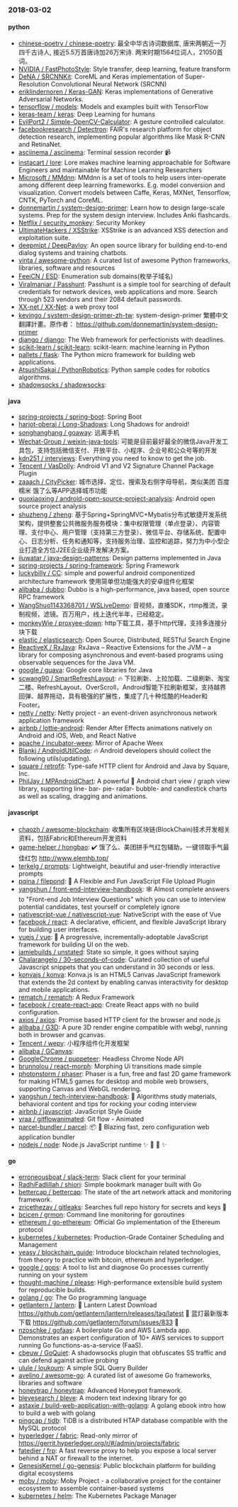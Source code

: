 ### 2018-03-02

#### python
* [chinese-poetry / chinese-poetry](https://github.com/chinese-poetry/chinese-poetry): 最全中华古诗词数据库, 唐宋两朝近一万四千古诗人, 接近5.5万首唐诗加26万宋诗. 两宋时期1564位词人，21050首词。
* [NVIDIA / FastPhotoStyle](https://github.com/NVIDIA/FastPhotoStyle): Style transfer, deep learning, feature transform
* [DeNA / SRCNNKit](https://github.com/DeNA/SRCNNKit): CoreML and Keras implementation of Super-Resolution Convolutional Neural Network (SRCNN)
* [eriklindernoren / Keras-GAN](https://github.com/eriklindernoren/Keras-GAN): Keras implementations of Generative Adversarial Networks.
* [tensorflow / models](https://github.com/tensorflow/models): Models and examples built with TensorFlow
* [keras-team / keras](https://github.com/keras-team/keras): Deep Learning for humans
* [EvilPort2 / Simple-OpenCV-Calculator](https://github.com/EvilPort2/Simple-OpenCV-Calculator): A gesture controlled calculator.
* [facebookresearch / Detectron](https://github.com/facebookresearch/Detectron): FAIR's research platform for object detection research, implementing popular algorithms like Mask R-CNN and RetinaNet.
* [asciinema / asciinema](https://github.com/asciinema/asciinema): Terminal session recorder 📹
* [instacart / lore](https://github.com/instacart/lore): Lore makes machine learning approachable for Software Engineers and maintainable for Machine Learning Researchers
* [Microsoft / MMdnn](https://github.com/Microsoft/MMdnn): MMdnn is a set of tools to help users inter-operate among different deep learning frameworks. E.g. model conversion and visualization. Convert models between Caffe, Keras, MXNet, Tensorflow, CNTK, PyTorch and CoreML.
* [donnemartin / system-design-primer](https://github.com/donnemartin/system-design-primer): Learn how to design large-scale systems. Prep for the system design interview. Includes Anki flashcards.
* [Netflix / security_monkey](https://github.com/Netflix/security_monkey): Security Monkey
* [UltimateHackers / XSStrike](https://github.com/UltimateHackers/XSStrike): XSStrike is an advanced XSS detection and exploitation suite.
* [deepmipt / DeepPavlov](https://github.com/deepmipt/DeepPavlov): An open source library for building end-to-end dialog systems and training chatbots.
* [vinta / awesome-python](https://github.com/vinta/awesome-python): A curated list of awesome Python frameworks, libraries, software and resources
* [FeeiCN / ESD](https://github.com/FeeiCN/ESD): Enumeration sub domains(枚举子域名)
* [Viralmaniar / Passhunt](https://github.com/Viralmaniar/Passhunt): Passhunt is a simple tool for searching of default credentials for network devices, web applications and more. Search through 523 vendors and their 2084 default passwords.
* [XX-net / XX-Net](https://github.com/XX-net/XX-Net): a web proxy tool
* [kevingo / system-design-primer-zh-tw](https://github.com/kevingo/system-design-primer-zh-tw): system-design-primer 繁體中文翻譯計畫。原作者： https://github.com/donnemartin/system-design-primer
* [django / django](https://github.com/django/django): The Web framework for perfectionists with deadlines.
* [scikit-learn / scikit-learn](https://github.com/scikit-learn/scikit-learn): scikit-learn: machine learning in Python
* [pallets / flask](https://github.com/pallets/flask): The Python micro framework for building web applications.
* [AtsushiSakai / PythonRobotics](https://github.com/AtsushiSakai/PythonRobotics): Python sample codes for robotics algorithms.
* [shadowsocks / shadowsocks](https://github.com/shadowsocks/shadowsocks): 

#### java
* [spring-projects / spring-boot](https://github.com/spring-projects/spring-boot): Spring Boot
* [harjot-oberai / Long-Shadows](https://github.com/harjot-oberai/Long-Shadows): Long Shadows for android!
* [songhanghang / goaway](https://github.com/songhanghang/goaway): 远离手机
* [Wechat-Group / weixin-java-tools](https://github.com/Wechat-Group/weixin-java-tools): 可能是目前最好最全的微信Java开发工具包，支持包括微信支付、开放平台、小程序、企业号和公众号等的开发
* [kdn251 / interviews](https://github.com/kdn251/interviews): Everything you need to know to get the job.
* [Tencent / VasDolly](https://github.com/Tencent/VasDolly): Android V1 and V2 Signature Channel Package Plugin
* [zaaach / CityPicker](https://github.com/zaaach/CityPicker): 城市选择、定位、搜索及右侧字母导航，类似美团 百度糯米 饿了么等APP选择城市功能
* [guoxiaoxing / android-open-source-project-analysis](https://github.com/guoxiaoxing/android-open-source-project-analysis): Android open source project analysis
* [shuzheng / zheng](https://github.com/shuzheng/zheng): 基于Spring+SpringMVC+Mybatis分布式敏捷开发系统架构，提供整套公共微服务服务模块：集中权限管理（单点登录）、内容管理、支付中心、用户管理（支持第三方登录）、微信平台、存储系统、配置中心、日志分析、任务和通知等，支持服务治理、监控和追踪，努力为中小型企业打造全方位J2EE企业级开发解决方案。
* [iluwatar / java-design-patterns](https://github.com/iluwatar/java-design-patterns): Design patterns implemented in Java
* [spring-projects / spring-framework](https://github.com/spring-projects/spring-framework): Spring Framework
* [luckybilly / CC](https://github.com/luckybilly/CC): simple and powerful android componentized architecture framework 使用简单但功能强大的安卓组件化框架
* [alibaba / dubbo](https://github.com/alibaba/dubbo): Dubbo is a high-performance, java based, open source RPC framework
* [WangShuo1143368701 / WSLiveDemo](https://github.com/WangShuo1143368701/WSLiveDemo): 音视频，直播SDK，rtmp推流，录制视频，滤镜。百万用户，线上迭代半年，已经稳定。
* [monkeyWie / proxyee-down](https://github.com/monkeyWie/proxyee-down): http下载工具，基于http代理，支持多连接分块下载
* [elastic / elasticsearch](https://github.com/elastic/elasticsearch): Open Source, Distributed, RESTful Search Engine
* [ReactiveX / RxJava](https://github.com/ReactiveX/RxJava): RxJava – Reactive Extensions for the JVM – a library for composing asynchronous and event-based programs using observable sequences for the Java VM.
* [google / guava](https://github.com/google/guava): Google core libraries for Java
* [scwang90 / SmartRefreshLayout](https://github.com/scwang90/SmartRefreshLayout): 🔥 下拉刷新、上拉加载、二级刷新、淘宝二楼、RefreshLayout、OverScroll，Android智能下拉刷新框架，支持越界回弹、越界拖动，具有极强的扩展性，集成了几十种炫酷的Header和 Footer。
* [netty / netty](https://github.com/netty/netty): Netty project - an event-driven asynchronous network application framework
* [airbnb / lottie-android](https://github.com/airbnb/lottie-android): Render After Effects animations natively on Android and iOS, Web, and React Native
* [apache / incubator-weex](https://github.com/apache/incubator-weex): Mirror of Apache Weex
* [Blankj / AndroidUtilCode](https://github.com/Blankj/AndroidUtilCode): 🔥 Android developers should collect the following utils(updating).
* [square / retrofit](https://github.com/square/retrofit): Type-safe HTTP client for Android and Java by Square, Inc.
* [PhilJay / MPAndroidChart](https://github.com/PhilJay/MPAndroidChart): A powerful 🚀 Android chart view / graph view library, supporting line- bar- pie- radar- bubble- and candlestick charts as well as scaling, dragging and animations.

#### javascript
* [chaozh / awesome-blockchain](https://github.com/chaozh/awesome-blockchain): 收集所有区块链(BlockChain)技术开发相关资料，包括Fabric和Ethereum开发资料
* [game-helper / hongbao](https://github.com/game-helper/hongbao): ✔️ 饿了么、美团拼手气红包辅助，一键领取手气最佳红包 http://www.elemhb.top/
* [terkelg / prompts](https://github.com/terkelg/prompts): Lightweight, beautiful and user-friendly interactive prompts
* [pqina / filepond](https://github.com/pqina/filepond): 🌊 A Flexible and Fun JavaScript File Upload Plugin
* [yangshun / front-end-interview-handbook](https://github.com/yangshun/front-end-interview-handbook): 🕸 Almost complete answers to "Front-end Job Interview Questions" which you can use to interview potential candidates, test yourself or completely ignore
* [nativescript-vue / nativescript-vue](https://github.com/nativescript-vue/nativescript-vue): NativeScript with the ease of Vue
* [facebook / react](https://github.com/facebook/react): A declarative, efficient, and flexible JavaScript library for building user interfaces.
* [vuejs / vue](https://github.com/vuejs/vue): 🖖 A progressive, incrementally-adoptable JavaScript framework for building UI on the web.
* [jamiebuilds / unstated](https://github.com/jamiebuilds/unstated): State so simple, it goes without saying
* [Chalarangelo / 30-seconds-of-code](https://github.com/Chalarangelo/30-seconds-of-code): Curated collection of useful Javascript snippets that you can understand in 30 seconds or less.
* [konvajs / konva](https://github.com/konvajs/konva): Konva.js is an HTML5 Canvas JavaScript framework that extends the 2d context by enabling canvas interactivity for desktop and mobile applications.
* [rematch / rematch](https://github.com/rematch/rematch): A Redux Framework
* [facebook / create-react-app](https://github.com/facebook/create-react-app): Create React apps with no build configuration.
* [axios / axios](https://github.com/axios/axios): Promise based HTTP client for the browser and node.js
* [alibaba / G3D](https://github.com/alibaba/G3D): A pure 3D render engine compatible with webgl, running both in browser and gcanvas.
* [Tencent / wepy](https://github.com/Tencent/wepy): 小程序组件化开发框架
* [alibaba / GCanvas](https://github.com/alibaba/GCanvas): 
* [GoogleChrome / puppeteer](https://github.com/GoogleChrome/puppeteer): Headless Chrome Node API
* [brunnolou / react-morph](https://github.com/brunnolou/react-morph): Morphing Ui transitions made simple
* [photonstorm / phaser](https://github.com/photonstorm/phaser): Phaser is a fun, free and fast 2D game framework for making HTML5 games for desktop and mobile web browsers, supporting Canvas and WebGL rendering.
* [yangshun / tech-interview-handbook](https://github.com/yangshun/tech-interview-handbook): 💯 Algorithms study materials, behavioral content and tips for rocking your coding interview
* [airbnb / javascript](https://github.com/airbnb/javascript): JavaScript Style Guide
* [vraa / gitflowanimated](https://github.com/vraa/gitflowanimated): Git flow - Animated
* [parcel-bundler / parcel](https://github.com/parcel-bundler/parcel): 📦 🚀 Blazing fast, zero configuration web application bundler
* [nodejs / node](https://github.com/nodejs/node): Node.js JavaScript runtime ✨ 🐢 🚀 ✨

#### go
* [erroneousboat / slack-term](https://github.com/erroneousboat/slack-term): Slack client for your terminal
* [RadhiFadlillah / shiori](https://github.com/RadhiFadlillah/shiori): Simple bookmark manager built with Go
* [bettercap / bettercap](https://github.com/bettercap/bettercap): The state of the art network attack and monitoring framework.
* [zricethezav / gitleaks](https://github.com/zricethezav/gitleaks): Searches full repo history for secrets and keys 🔑
* [bcicen / grmon](https://github.com/bcicen/grmon): Command line monitoring for goroutines
* [ethereum / go-ethereum](https://github.com/ethereum/go-ethereum): Official Go implementation of the Ethereum protocol
* [kubernetes / kubernetes](https://github.com/kubernetes/kubernetes): Production-Grade Container Scheduling and Management
* [yeasy / blockchain_guide](https://github.com/yeasy/blockchain_guide): Introduce blockchain related technologies, from theory to practice with bitcoin, ethereum and hyperledger.
* [google / gops](https://github.com/google/gops): A tool to list and diagnose Go processes currently running on your system
* [thought-machine / please](https://github.com/thought-machine/please): High-performance extensible build system for reproducible builds.
* [golang / go](https://github.com/golang/go): The Go programming language
* [getlantern / lantern](https://github.com/getlantern/lantern): 🔴 Lantern Latest Download https://github.com/getlantern/lantern/releases/tag/latest 🔴 蓝灯最新版本下载 https://github.com/getlantern/forum/issues/833 🔴
* [nzoschke / gofaas](https://github.com/nzoschke/gofaas): A boilerplate Go and AWS Lambda app. Demonstrates an expert configuration of 10+ AWS services to support running Go functions-as-a-service (FaaS).
* [cbeuw / GoQuiet](https://github.com/cbeuw/GoQuiet): A shadowsocks plugin that obfuscates SS traffic and can defend against active probing
* [ulule / loukoum](https://github.com/ulule/loukoum): A simple SQL Query Builder
* [avelino / awesome-go](https://github.com/avelino/awesome-go): A curated list of awesome Go frameworks, libraries and software
* [honeytrap / honeytrap](https://github.com/honeytrap/honeytrap): Advanced Honeypot framework.
* [blevesearch / bleve](https://github.com/blevesearch/bleve): A modern text indexing library for go
* [astaxie / build-web-application-with-golang](https://github.com/astaxie/build-web-application-with-golang): A golang ebook intro how to build a web with golang
* [pingcap / tidb](https://github.com/pingcap/tidb): TiDB is a distributed HTAP database compatible with the MySQL protocol
* [hyperledger / fabric](https://github.com/hyperledger/fabric): Read-only mirror of https://gerrit.hyperledger.org/r/#/admin/projects/fabric
* [fatedier / frp](https://github.com/fatedier/frp): A fast reverse proxy to help you expose a local server behind a NAT or firewall to the internet.
* [GenesisKernel / go-genesis](https://github.com/GenesisKernel/go-genesis): Public blockchain platform for building digital ecosystems
* [moby / moby](https://github.com/moby/moby): Moby Project - a collaborative project for the container ecosystem to assemble container-based systems
* [kubernetes / helm](https://github.com/kubernetes/helm): The Kubernetes Package Manager

